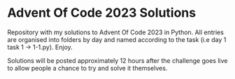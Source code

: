 # Advent Of Code 2023 Solutions

Repository with my solutions to Advent Of Code 2023 in Python. All entries are organised into folders by day and named according to the task (i.e day 1 task 1 -> 1-1.py). Enjoy.

Solutions will be posted approximately 12 hours after the challenge goes live to allow people a chance to try and solve it themselves.

